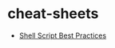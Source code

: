 # cheat-sheets

* [Shell Script Best Practices](https://sharats.me/posts/shell-script-best-practices/)
